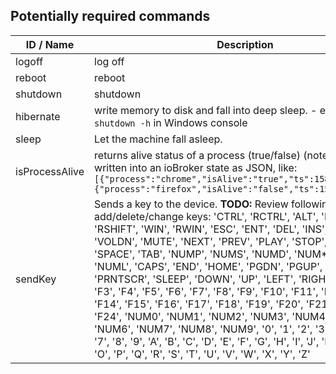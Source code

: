 ## Potentially required commands

| ID / Name              | Description | Linux | Windows | 
|----------------------- | ------------| ----- | ------- |
| logoff                 | log off     | ✓ | ✓ |
| reboot | reboot | ✓ | ✓ |
| shutdown | shutdown | ✓ | ✓ |
| hibernate | write memory to disk and fall into deep sleep. - equal to `shutdown -h` in Windows console | - | ✓ |
| sleep | Let the machine fall asleep. | ✓ | ✓ |
| isProcessAlive | returns alive status of a process (true/false) (note: return written into an ioBroker state as JSON, like: `[{"process":"chrome","isAlive":"true","ts":1586686959883},{"process":"firefox","isAlive":"false","ts":1586686951131}]` |  ✓ | ✓ |
| sendKey | Sends a key to the device. **TODO:** Review following keys and add/delete/change keys: 'CTRL', 'RCTRL', 'ALT', 'RALT', 'SHIFT', 'RSHIFT', 'WIN', 'RWIN', 'ESC', 'ENT', 'DEL', 'INS', 'VOLUP', 'VOLDN', 'MUTE', 'NEXT', 'PREV', 'PLAY', 'STOP', 'BACK', 'SPACE', 'TAB', 'NUMP', 'NUMS', 'NUMD', 'NUM*', 'NUMM', 'NUML', 'CAPS', 'END', 'HOME', 'PGDN', 'PGUP', 'SCRL', 'PRNTSCR', 'SLEEP', 'DOWN', 'UP', 'LEFT', 'RIGHT', 'F1', 'F2', 'F3', 'F4', 'F5', 'F6', 'F7', 'F8', 'F9', 'F10', 'F11', 'F12', 'F13', 'F14', 'F15', 'F16', 'F17', 'F18', 'F19', 'F20', 'F21', 'F22', 'F23', 'F24', 'NUM0', 'NUM1', 'NUM2', 'NUM3', 'NUM4', 'NUM5', 'NUM6', 'NUM7', 'NUM8', 'NUM9', '0', '1', '2', '3', '4', '5', '6', '7', '8', '9', 'A', 'B', 'C', 'D', 'E', 'F', 'G', 'H', 'I', 'J', 'K', 'L', 'M', 'N', 'O', 'P', 'Q', 'R', 'S', 'T', 'U', 'V', 'W', 'X', 'Y', 'Z' |

